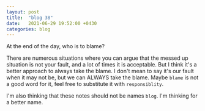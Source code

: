 ```yaml
---
layout: post
title:  "blog 38"
date:   2021-06-29 19:52:00 +0430
categories: blog
---
```


At the end of the day, who is to blame?

There are numerous situations where you can argue that the messed up situation is not your fault, and a lot of times it is acceptable.
But I think it's a better approach to always take the blame. I don't mean to say it's our fault when it may not be, but we can ALWAYS take the blame.
Maybe `blame` is not a good word for it, feel free to substitute it with `responsiblity`.

I'm also thinking that these notes should not be names `blog`. I'm thinking for a better name.
